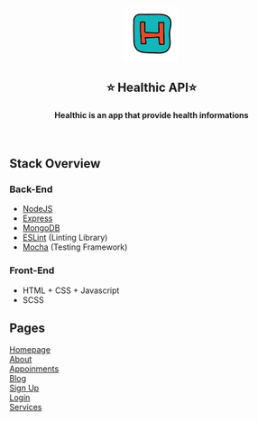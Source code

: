 <a href="" target="_blank"><p align="center">
  <img src="public/images/icon.png" alt="App logo">
</p></a>
<h2 align="center">⭐ Healthic API⭐</h2>
<h4 align="center">Healthic is an app that provide health informations</h4>
<br>

## Stack Overview

### Back-End

- [NodeJS](https://nodejs.org/en/)
- [Express](https://expressjs.com/)
- [MongoDB](https://www.mongodb.com/)
- [ESLint](https://eslint.org/) (Linting Library)
- [Mocha](https://mochajs.org/) (Testing Framework)

### Front-End

- HTML + CSS + Javascript
- SCSS

## Pages
[Homepage](https://sokoto-gudu-5fb7c8add85c50070e7c411c.simplifyd.app/index)<br />
[About](https://sokoto-gudu-5fb7c8add85c50070e7c411c.simplifyd.app/about)<br />
[Appoinments](https://sokoto-gudu-5fb7c8add85c50070e7c411c.simplifyd.app/appointment)<br />
[Blog](https://sokoto-gudu-5fb7c8add85c50070e7c411c.simplifyd.app/blog)<br />
[Sign Up](https://sokoto-gudu-5fb7c8add85c50070e7c411c.simplifyd.app/signup)<br />
[Login](https://sokoto-gudu-5fb7c8add85c50070e7c411c.simplifyd.app/login)<br />
[Services](https://sokoto-gudu-5fb7c8add85c50070e7c411c.simplifyd.app/services)
